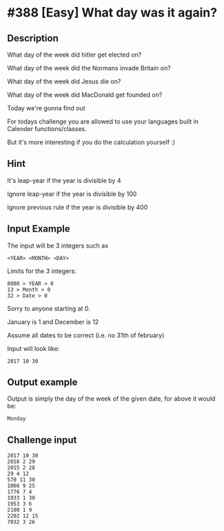 # #388 [Easy] What day was it again?
## Description
What day of the week did hitler get elected on?

What day of the week did the Normans invade Britain on?

What day of the week did Jesus die on?

What day of the week did MacDonald get founded on?

Today we're gonna find out

For todays challenge you are allowed to use your languages built in Calender functions/classes.

But it's more interesting if you do the calculation yourself :)

## Hint
It's leap-year if the year is divisible by 4

Ignore leap-year if the year is divisible by 100

Ignore previous rule if the year is divisible by 400
## Input Example
The input will be 3 integers such as
```
<YEAR> <MONTH> <DAY>
```
Limits for the 3 integers:
```
8000 > YEAR > 0
13 > Month > 0
32 > Date > 0
```
Sorry to anyone starting at 0.

January is 1 and December is 12

Assume all dates to be correct (i.e. no 31th of february)

Input will look like:
```
2017 10 30
```
## Output example
Output is simply the day of the week of the given date, for above it would be:
```
Monday
```
## Challenge input
```
2017 10 30
2016 2 29
2015 2 28
29 4 12
570 11 30
1066 9 25
1776 7 4
1933 1 30
1953 3 6
2100 1 9
2202 12 15
7032 3 26
```
